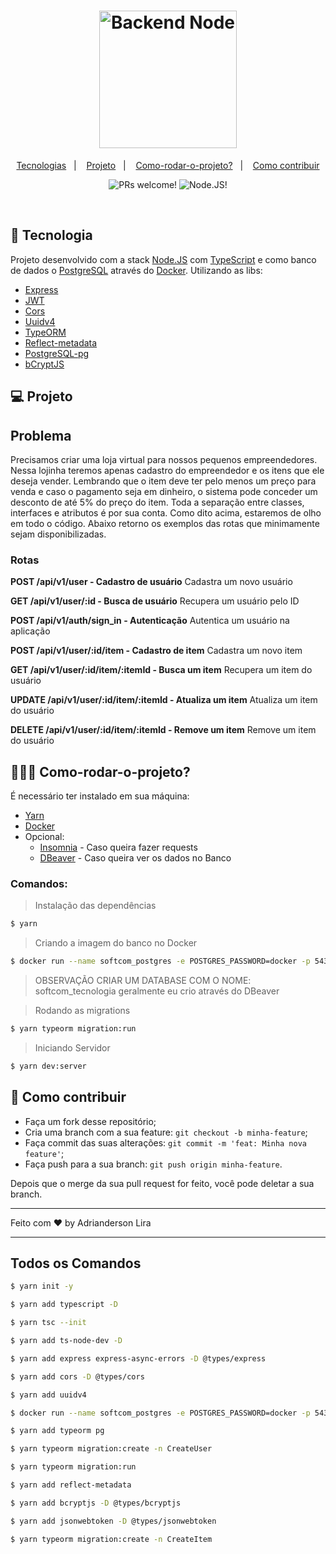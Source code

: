 <h1 align="center" width="100%" height="300px" background="#000">
    <img alt="Backend Node" title="Backend Node" src="https://upload.wikimedia.org/wikipedia/commons/thumb/d/d9/Node.js_logo.svg/1200px-Node.js_logo.svg.png" width="220px" />
</h1>

<p align="center">
  <a href="#-tecnologia">Tecnologias</a>&nbsp;&nbsp;&nbsp;|&nbsp;&nbsp;&nbsp;
  <a href="#-projeto">Projeto</a>&nbsp;&nbsp;&nbsp;|&nbsp;&nbsp;&nbsp;
  <a href="#-Como-rodar-o-projeto?">Como-rodar-o-projeto?</a>&nbsp;&nbsp;&nbsp;|&nbsp;&nbsp;&nbsp;
  <a href="#-como-contribuir">Como contribuir</a>
</p>

<p align="center">
 <img src="https://img.shields.io/static/v1?label=PRs&message=welcome&color=7159c1&labelColor=000000" alt="PRs welcome!" />

 <img src="https://img.shields.io/static/v1?label=JS&message=Node&color=3E863D&labelColor=000000" alt="Node.JS!" />
</p>

<br>

## 🚀 Tecnologia

Projeto desenvolvido com a stack [Node.JS](https://nodejs.org/en/) com [TypeScript](https://www.typescriptlang.org/docs/home.html) e como banco de dados o [PostgreSQL](https://www.postgresql.org/docs/) através do [Docker](https://docs.docker.com/get-started/). Utilizando as libs: 

- [Express](https://expressjs.com/pt-br/api.html)
- [JWT](https://jwt.io/introduction/)
- [Cors](https://developer.mozilla.org/pt-BR/docs/Web/HTTP/Controle_Acesso_CORS)
- [Uuidv4](https://www.npmjs.com/package/uuidv4)
- [TypeORM](https://typeorm.io/#/)
- [Reflect-metadata](https://rbuckton.github.io/reflect-metadata/)
- [PostgreSQL-pg]()
- [bCryptJS](https://www.npmjs.com/package/bcryptjs)

## 💻 Projeto

## Problema

Precisamos criar uma loja virtual para nossos pequenos empreendedores. Nessa lojinha teremos apenas cadastro do empreendedor e os itens que ele deseja vender. Lembrando que o item deve ter pelo menos um preço para venda e caso o pagamento seja em dinheiro, o sistema pode conceder um desconto de até 5% do preço do item.
Toda a separação entre classes, interfaces e atributos é por sua conta. Como dito acima, estaremos de olho em todo o código.
Abaixo retorno os exemplos das rotas que minimamente sejam disponibilizadas.

### Rotas

**POST /api/v1/user - Cadastro de usuário**
Cadastra um novo usuário

**GET /api/v1/user/:id - Busca de usuário**
Recupera um usuário pelo ID

**POST /api/v1/auth/sign_in - Autenticação**
Autentica um usuário na aplicação

**POST /api/v1/user/:id/item - Cadastro de item**
Cadastra um novo item

**GET /api/v1/user/:id/item/:itemId - Busca um item**
Recupera um item do usuário

**UPDATE /api/v1/user/:id/item/:itemId - Atualiza um item**
Atualiza um item do usuário

**DELETE /api/v1/user/:id/item/:itemId - Remove um item**
Remove um item do usuário

## 👨🏻‍💻 Como-rodar-o-projeto?

É necessário ter instalado em sua máquina: 
- [Yarn](https://classic.yarnpkg.com/en/docs/getting-started)
- [Docker](https://docs.docker.com/get-started/)
- Opcional:
    - [Insomnia](https://support.insomnia.rest/category/9-getting-started) - Caso queira fazer requests
    - [DBeaver](https://dbeaver.com/docs/dbeaver.pdf) - Caso queira ver os dados no Banco

### Comandos: 

> Instalação das dependências
```bash
$ yarn
```

> Criando a imagem do banco no Docker
```bash
$ docker run --name softcom_postgres -e POSTGRES_PASSWORD=docker -p 5433:5432 -d postgres
```

> OBSERVAÇÃO
> CRIAR UM DATABASE COM O NOME: softcom_tecnologia
> geralmente eu crio através do DBeaver

> Rodando as migrations
```bash
$ yarn typeorm migration:run
```

> Iniciando Servidor
```bash
$ yarn dev:server
```

## 🤔 Como contribuir

- Faça um fork desse repositório;
- Cria uma branch com a sua feature: `git checkout -b minha-feature`;
- Faça commit das suas alterações: `git commit -m 'feat: Minha nova feature'`;
- Faça push para a sua branch: `git push origin minha-feature`.

Depois que o merge da sua pull request for feito, você pode deletar a sua branch.

---

Feito com ♥ by Adrianderson Lira 

---

## Todos os Comandos 

```bash
$ yarn init -y
```
```bash
$ yarn add typescript -D
```
```bash
$ yarn tsc --init
```
```bash
$ yarn add ts-node-dev -D
```
```bash
$ yarn add express express-async-errors -D @types/express 
```
```bash
$ yarn add cors -D @types/cors
```
```bash
$ yarn add uuidv4
```
```bash
$ docker run --name softcom_postgres -e POSTGRES_PASSWORD=docker -p 5433:5432 -d postgres
```
```bash
$ yarn add typeorm pg
```
```bash
$ yarn typeorm migration:create -n CreateUser
```
```bash
$ yarn typeorm migration:run
```
```bash
$ yarn add reflect-metadata
```
```bash
$ yarn add bcryptjs -D @types/bcryptjs
```
```bash
$ yarn add jsonwebtoken -D @types/jsonwebtoken
```
```bash
$ yarn typeorm migration:create -n CreateItem
```
